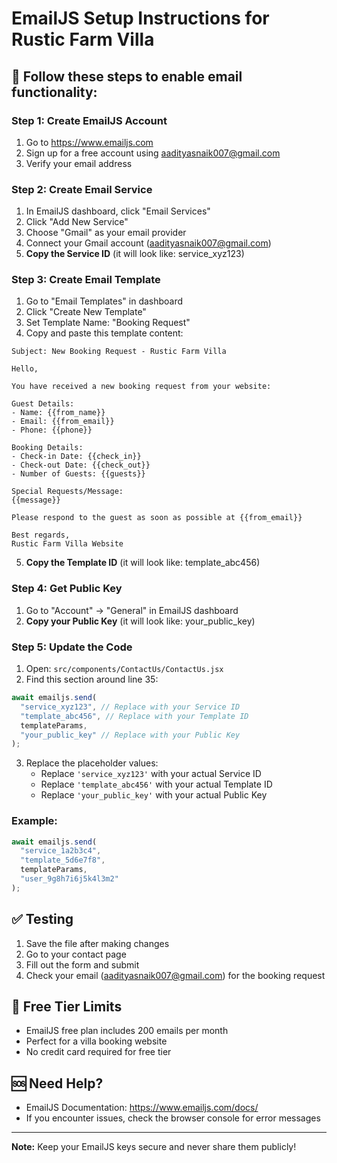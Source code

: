 # EmailJS Setup Instructions for Rustic Farm Villa

## 🔧 Follow these steps to enable email functionality:

### Step 1: Create EmailJS Account

1. Go to https://www.emailjs.com
2. Sign up for a free account using aadityasnaik007@gmail.com
3. Verify your email address

### Step 2: Create Email Service

1. In EmailJS dashboard, click "Email Services"
2. Click "Add New Service"
3. Choose "Gmail" as your email provider
4. Connect your Gmail account (aadityasnaik007@gmail.com)
5. **Copy the Service ID** (it will look like: service_xyz123)

### Step 3: Create Email Template

1. Go to "Email Templates" in dashboard
2. Click "Create New Template"
3. Set Template Name: "Booking Request"
4. Copy and paste this template content:

```
Subject: New Booking Request - Rustic Farm Villa

Hello,

You have received a new booking request from your website:

Guest Details:
- Name: {{from_name}}
- Email: {{from_email}}
- Phone: {{phone}}

Booking Details:
- Check-in Date: {{check_in}}
- Check-out Date: {{check_out}}
- Number of Guests: {{guests}}

Special Requests/Message:
{{message}}

Please respond to the guest as soon as possible at {{from_email}}

Best regards,
Rustic Farm Villa Website
```

5. **Copy the Template ID** (it will look like: template_abc456)

### Step 4: Get Public Key

1. Go to "Account" → "General" in EmailJS dashboard
2. **Copy your Public Key** (it will look like: your_public_key)

### Step 5: Update the Code

1. Open: `src/components/ContactUs/ContactUs.jsx`
2. Find this section around line 35:

```javascript
await emailjs.send(
  "service_xyz123", // Replace with your Service ID
  "template_abc456", // Replace with your Template ID
  templateParams,
  "your_public_key" // Replace with your Public Key
);
```

3. Replace the placeholder values:
   - Replace `'service_xyz123'` with your actual Service ID
   - Replace `'template_abc456'` with your actual Template ID
   - Replace `'your_public_key'` with your actual Public Key

### Example:

```javascript
await emailjs.send(
  "service_1a2b3c4",
  "template_5d6e7f8",
  templateParams,
  "user_9g8h7i6j5k4l3m2"
);
```

## ✅ Testing

1. Save the file after making changes
2. Go to your contact page
3. Fill out the form and submit
4. Check your email (aadityasnaik007@gmail.com) for the booking request

## 📧 Free Tier Limits

- EmailJS free plan includes 200 emails per month
- Perfect for a villa booking website
- No credit card required for free tier

## 🆘 Need Help?

- EmailJS Documentation: https://www.emailjs.com/docs/
- If you encounter issues, check the browser console for error messages

---

**Note:** Keep your EmailJS keys secure and never share them publicly!
